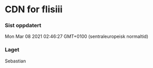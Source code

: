 
# CDN for flisiii

### Sist oppdatert 
Mon Mar 08 2021 02:46:27 GMT+0100 (sentraleuropeisk normaltid)
### Laget 
Sebastian
